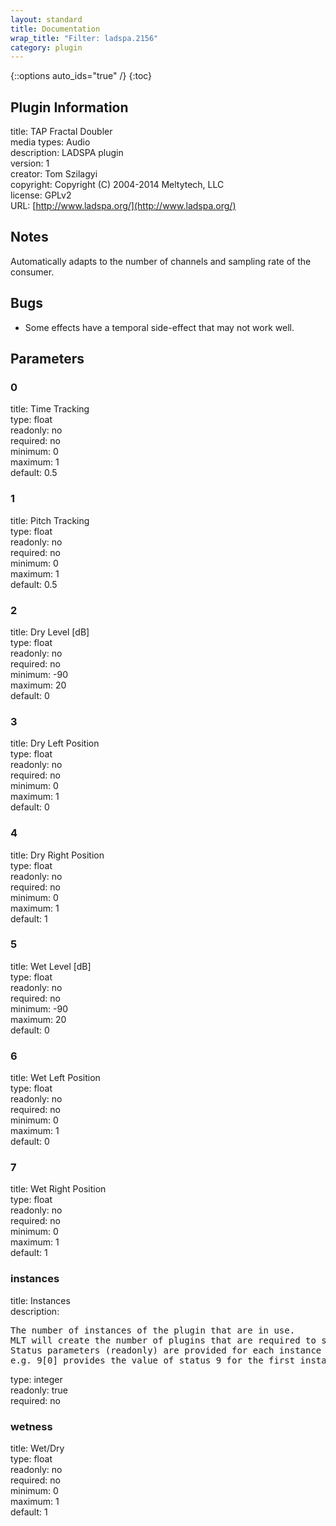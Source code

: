 ```yaml
---
layout: standard
title: Documentation
wrap_title: "Filter: ladspa.2156"
category: plugin
---
```

{::options auto_ids="true" /}
{:toc}

## Plugin Information

title: TAP Fractal Doubler  
media types:
Audio  
description: LADSPA plugin  
version: 1  
creator: Tom Szilagyi  
copyright: Copyright (C) 2004-2014 Meltytech, LLC  
license: GPLv2  
URL: [http://www.ladspa.org/](http://www.ladspa.org/)  

## Notes

Automatically adapts to the number of channels and sampling rate of the consumer.
## Bugs

* Some effects have a temporal side-effect that may not work well.

## Parameters

### 0

title: Time Tracking    
type: float  
readonly: no  
required: no  
minimum: 0  
maximum: 1  
default: 0.5  

### 1

title: Pitch Tracking    
type: float  
readonly: no  
required: no  
minimum: 0  
maximum: 1  
default: 0.5  

### 2

title: Dry Level [dB]    
type: float  
readonly: no  
required: no  
minimum: -90  
maximum: 20  
default: 0  

### 3

title: Dry Left Position    
type: float  
readonly: no  
required: no  
minimum: 0  
maximum: 1  
default: 0  

### 4

title: Dry Right Position    
type: float  
readonly: no  
required: no  
minimum: 0  
maximum: 1  
default: 1  

### 5

title: Wet Level [dB]    
type: float  
readonly: no  
required: no  
minimum: -90  
maximum: 20  
default: 0  

### 6

title: Wet Left Position    
type: float  
readonly: no  
required: no  
minimum: 0  
maximum: 1  
default: 0  

### 7

title: Wet Right Position    
type: float  
readonly: no  
required: no  
minimum: 0  
maximum: 1  
default: 1  

### instances

title: Instances    
description:
<pre>
The number of instances of the plugin that are in use.
MLT will create the number of plugins that are required to support the number of audio channels.
Status parameters (readonly) are provided for each instance and are accessed by specifying the instance number after the identifier (starting at zero).
e.g. 9[0] provides the value of status 9 for the first instance.
</pre>
type: integer  
readonly: true  
required: no  

### wetness

title: Wet/Dry    
type: float  
readonly: no  
required: no  
minimum: 0  
maximum: 1  
default: 1  

